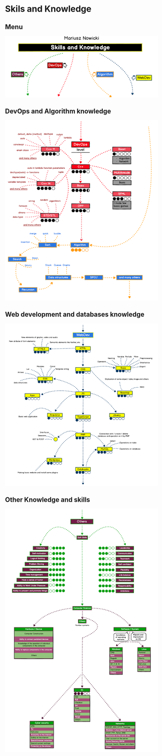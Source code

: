 # Skils and Knowledge

## Menu
![MENU](https://github.com/vanowikv13/CV/blob/master/menu.png)

## DevOps and Algorithm knowledge
![DevOps](https://github.com/vanowikv13/CV/blob/master/devops.png)

## Web development and databases knowledge
![WebDeb](https://github.com/vanowikv13/CV/blob/master/webdev.png)

## Other Knowledge and skills
![Others](https://github.com/vanowikv13/CV/blob/master/others.png)